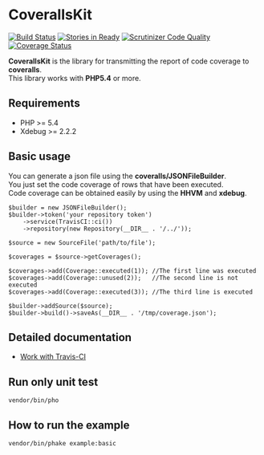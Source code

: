 CoverallsKit
====================================

[![Build Status](https://travis-ci.org/holyshared/coveralls-kit.png?branch=master)](https://travis-ci.org/holyshared/coveralls-kit)
[![Stories in Ready](https://badge.waffle.io/holyshared/coveralls-kit.png?label=ready&title=Ready)](https://waffle.io/holyshared/coveralls-kit)
[![Scrutinizer Code Quality](https://scrutinizer-ci.com/g/holyshared/coveralls-kit/badges/quality-score.png?s=659a62f282026153701b67aadcb2398529c9495d)](https://scrutinizer-ci.com/g/holyshared/coveralls-kit/)
[![Coverage Status](https://coveralls.io/repos/holyshared/coveralls-kit/badge.png?branch=master)](https://coveralls.io/r/holyshared/coveralls-kit?branch=master)

**CoverallsKit** is the library for transmitting the report of code coverage to **coveralls**.  
This library works with **PHP5.4** or more.

Requirements
------------------------------------

* PHP >= 5.4
* Xdebug >= 2.2.2

Basic usage
------------------------------------

You can generate a json file using the **coveralls/JSONFileBuilder**.  
You just set the code coverage of rows that have been executed.  
Code coverage can be obtained easily by using the **HHVM** and **xdebug**.

	$builder = new JSONFileBuilder();
	$builder->token('your repository token')
		->service(TravisCI::ci())
		->repository(new Repository(__DIR__ . '/../'));

	$source = new SourceFile('path/to/file');

	$coverages = $source->getCoverages();

	$coverages->add(Coverage::executed(1));	//The first line was executed
	$coverages->add(Coverage::unused(2));	//The second line is not executed
	$coverages->add(Coverage::executed(3));	//The third line is executed

	$builder->addSource($source);
	$builder->build()->saveAs(__DIR__ . '/tmp/coverage.json');


Detailed documentation
-----------------------------------

* [Work with Travis-CI](docs/travis-ci.md)


Run only unit test
------------------------------------

	vendor/bin/pho

How to run the example
------------------------------------

	vendor/bin/phake example:basic
